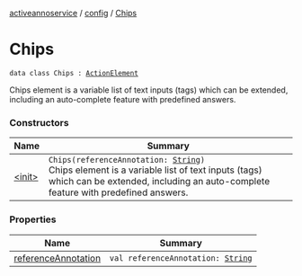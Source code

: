[activeannoservice](../../index.md) / [config](../index.md) / [Chips](./index.md)

# Chips

`data class Chips : `[`ActionElement`](../-action-element.md)

Chips element is a variable list of text inputs (tags) which can be extended, including an auto-complete feature with predefined answers.

### Constructors

| Name | Summary |
|---|---|
| [&lt;init&gt;](-init-.md) | `Chips(referenceAnnotation: `[`String`](https://kotlinlang.org/api/latest/jvm/stdlib/kotlin/-string/index.html)`)`<br>Chips element is a variable list of text inputs (tags) which can be extended, including an auto-complete feature with predefined answers. |

### Properties

| Name | Summary |
|---|---|
| [referenceAnnotation](reference-annotation.md) | `val referenceAnnotation: `[`String`](https://kotlinlang.org/api/latest/jvm/stdlib/kotlin/-string/index.html) |

